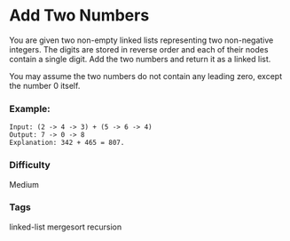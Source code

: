 # Add Two Numbers

You are given two non-empty linked lists representing two non-negative
integers. The digits are stored in reverse order and each of their
nodes contain a single digit. Add the two numbers and return it as a
linked list.

You may assume the two numbers do not contain any leading zero, except
the number 0 itself.

### Example:

```
Input: (2 -> 4 -> 3) + (5 -> 6 -> 4)
Output: 7 -> 0 -> 8
Explanation: 342 + 465 = 807.
```

### Difficulty 

Medium

### Tags

linked-list mergesort recursion
